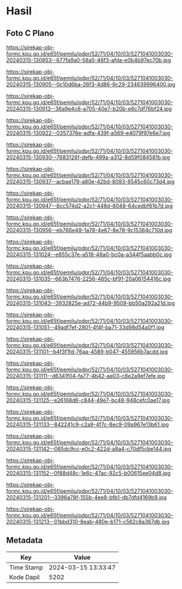 # Hasil

## Foto C Plano

https://sirekap-obj-formc.kpu.go.id/e65f/pemilu/pdpr/52/71/04/10/03/5271041003030-20240315-130853--677fa9a0-58a5-46f3-afda-e0b4b97ec70b.jpg

https://sirekap-obj-formc.kpu.go.id/e65f/pemilu/pdpr/52/71/04/10/03/5271041003030-20240315-130905--0c10d6ba-26f3-4d86-9c29-234639996400.jpg

https://sirekap-obj-formc.kpu.go.id/e65f/pemilu/pdpr/52/71/04/10/03/5271041003030-20240315-130913--36a9e4c6-a705-40e7-b20b-e6c7df76bf24.jpg

https://sirekap-obj-formc.kpu.go.id/e65f/pemilu/pdpr/52/71/04/10/03/5271041003030-20240315-130922--0357376e-adfa-439f-a569-e4079f97e6e7.jpg

https://sirekap-obj-formc.kpu.go.id/e65f/pemilu/pdpr/52/71/04/10/03/5271041003030-20240315-130930--7683126f-defb-499a-a312-8d59f084581b.jpg

https://sirekap-obj-formc.kpu.go.id/e65f/pemilu/pdpr/52/71/04/10/03/5271041003030-20240315-130937--acbae179-a80e-42bd-8093-8545c60c73d4.jpg

https://sirekap-obj-formc.kpu.go.id/e65f/pemilu/pdpr/52/71/04/10/03/5271041003030-20240315-130947--8cc574d2-a2c1-448d-8048-64cedbf61b7d.jpg

https://sirekap-obj-formc.kpu.go.id/e65f/pemilu/pdpr/52/71/04/10/03/5271041003030-20240315-130956--eb766e48-1a78-4e67-8e78-9c15364c710d.jpg

https://sirekap-obj-formc.kpu.go.id/e65f/pemilu/pdpr/52/71/04/10/03/5271041003030-20240315-131024--e855c37e-a518-48a0-bc0a-a344f5aabb0c.jpg

https://sirekap-obj-formc.kpu.go.id/e65f/pemilu/pdpr/52/71/04/10/03/5271041003030-20240315-131035--663b7476-2256-465c-bf91-20a06154416c.jpg

https://sirekap-obj-formc.kpu.go.id/e65f/pemilu/pdpr/52/71/04/10/03/5271041003030-20240315-131043--3932825e-ad72-44b9-9509-bb50a292a21d.jpg

https://sirekap-obj-formc.kpu.go.id/e65f/pemilu/pdpr/52/71/04/10/03/5271041003030-20240315-131051--49adf7ef-2801-4f4f-ba71-33d98d54a0f1.jpg

https://sirekap-obj-formc.kpu.go.id/e65f/pemilu/pdpr/52/71/04/10/03/5271041003030-20240315-131101--b4f3f1fd-76aa-4589-b047-455956b7acdd.jpg

https://sirekap-obj-formc.kpu.go.id/e65f/pemilu/pdpr/52/71/04/10/03/5271041003030-20240315-131111--d6341f04-fa77-4b42-ae03-c8e2a9ef7efe.jpg

https://sirekap-obj-formc.kpu.go.id/e65f/pemilu/pdpr/52/71/04/10/03/5271041003030-20240315-131125--e26168d6-c844-49e7-bc48-948cefc0ae17.jpg

https://sirekap-obj-formc.kpu.go.id/e65f/pemilu/pdpr/52/71/04/10/03/5271041003030-20240315-131133--842241c9-c2a9-4f7c-8ec9-09a967e13b61.jpg

https://sirekap-obj-formc.kpu.go.id/e65f/pemilu/pdpr/52/71/04/10/03/5271041003030-20240315-131142--065dc9cc-e0c2-422d-a8a4-c70df5cbe144.jpg

https://sirekap-obj-formc.kpu.go.id/e65f/pemilu/pdpr/52/71/04/10/03/5271041003030-20240315-131152--0f88d48c-1e6c-47ac-92c5-b00615ee04d8.jpg

https://sirekap-obj-formc.kpu.go.id/e65f/pemilu/pdpr/52/71/04/10/03/5271041003030-20240315-131201--3396a78f-155b-4ee8-bfb1-db7dfd4169b9.jpg

https://sirekap-obj-formc.kpu.go.id/e65f/pemilu/pdpr/52/71/04/10/03/5271041003030-20240315-131213--01bbd310-8eab-480e-b171-c562c8a367db.jpg


## Metadata

| Key        | Value               |
| ---------- | ------------------- |
| Time Stamp | 2024-03-15 13:33:47 |
| Kode Dapil | 5202                |



